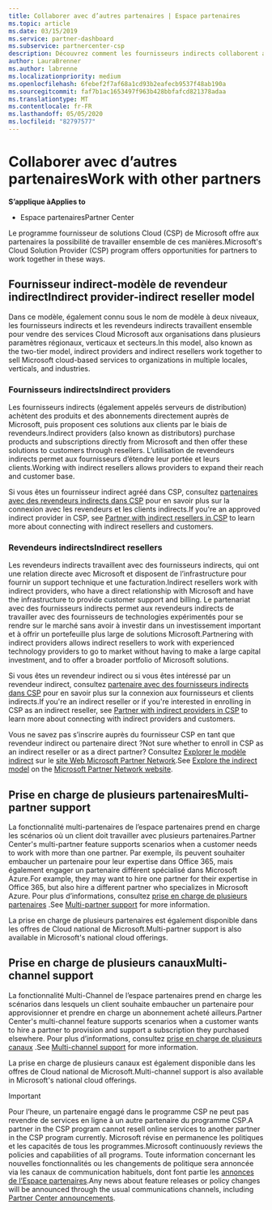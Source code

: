 ```yaml
---
title: Collaborer avec d’autres partenaires | Espace partenaires
ms.topic: article
ms.date: 03/15/2019
ms.service: partner-dashboard
ms.subservice: partnercenter-csp
description: Découvrez comment les fournisseurs indirects collaborent avec des revendeurs indirects dans le programme fournisseur de solutions Cloud (CSP) et déterminez le rôle qui vous convient.
author: LauraBrenner
ms.author: labrenne
ms.localizationpriority: medium
ms.openlocfilehash: 6febef2f7af68a1cd93b2eafecb9537f48ab190a
ms.sourcegitcommit: faf7b1ac1653497f963b428bbfafcd821378adaa
ms.translationtype: MT
ms.contentlocale: fr-FR
ms.lasthandoff: 05/05/2020
ms.locfileid: "82797577"
---
```

# <a name="work-with-other-partners"></a><span data-ttu-id="8da84-103">Collaborer avec d’autres partenaires</span><span class="sxs-lookup"><span data-stu-id="8da84-103">Work with other partners</span></span>

<span data-ttu-id="8da84-104">**S’applique à**</span><span class="sxs-lookup"><span data-stu-id="8da84-104">**Applies to**</span></span>

-  <span data-ttu-id="8da84-105">Espace partenaires</span><span class="sxs-lookup"><span data-stu-id="8da84-105">Partner Center</span></span>

<span data-ttu-id="8da84-106">Le programme fournisseur de solutions Cloud (CSP) de Microsoft offre aux partenaires la possibilité de travailler ensemble de ces manières.</span><span class="sxs-lookup"><span data-stu-id="8da84-106">Microsoft's Cloud Solution Provider (CSP) program offers opportunities for partners to work together in these ways.</span></span>

## <a name="indirect-provider-indirect-reseller-model"></a><span data-ttu-id="8da84-107">Fournisseur indirect-modèle de revendeur indirect</span><span class="sxs-lookup"><span data-stu-id="8da84-107">Indirect provider-indirect reseller model</span></span>

<span data-ttu-id="8da84-108">Dans ce modèle, également connu sous le nom de modèle à deux niveaux, les fournisseurs indirects et les revendeurs indirects travaillent ensemble pour vendre des services Cloud Microsoft aux organisations dans plusieurs paramètres régionaux, verticaux et secteurs.</span><span class="sxs-lookup"><span data-stu-id="8da84-108">In this model, also known as the two-tier model, indirect providers and indirect resellers work together to sell Microsoft cloud-based services to organizations in multiple locales, verticals, and industries.</span></span> 

### <a name="indirect-providers"></a><span data-ttu-id="8da84-109">Fournisseurs indirects</span><span class="sxs-lookup"><span data-stu-id="8da84-109">Indirect providers</span></span>

<span data-ttu-id="8da84-110">Les fournisseurs indirects (également appelés serveurs de distribution) achètent des produits et des abonnements directement auprès de Microsoft, puis proposent ces solutions aux clients par le biais de revendeurs.</span><span class="sxs-lookup"><span data-stu-id="8da84-110">Indirect providers (also known as distributors) purchase products and subscriptions directly from Microsoft and then offer these solutions to customers through resellers.</span></span> <span data-ttu-id="8da84-111">L’utilisation de revendeurs indirects permet aux fournisseurs d’étendre leur portée et leurs clients.</span><span class="sxs-lookup"><span data-stu-id="8da84-111">Working with indirect resellers allows providers to expand their reach and customer base.</span></span> 

<span data-ttu-id="8da84-112">Si vous êtes un fournisseur indirect agréé dans CSP, consultez [partenaires avec des revendeurs indirects dans CSP](indirect-provider-tasks-in-partner-center.md) pour en savoir plus sur la connexion avec les revendeurs et les clients indirects.</span><span class="sxs-lookup"><span data-stu-id="8da84-112">If you're an approved indirect provider in CSP, see [Partner with indirect resellers in CSP](indirect-provider-tasks-in-partner-center.md) to learn more about connecting with indirect resellers and customers.</span></span> 

### <a name="indirect-resellers"></a><span data-ttu-id="8da84-113">Revendeurs indirects</span><span class="sxs-lookup"><span data-stu-id="8da84-113">Indirect resellers</span></span> 

<span data-ttu-id="8da84-114">Les revendeurs indirects travaillent avec des fournisseurs indirects, qui ont une relation directe avec Microsoft et disposent de l’infrastructure pour fournir un support technique et une facturation.</span><span class="sxs-lookup"><span data-stu-id="8da84-114">Indirect resellers work with indirect providers, who have a direct relationship with Microsoft and have the infrastructure to provide customer support and billing.</span></span> <span data-ttu-id="8da84-115">Le partenariat avec des fournisseurs indirects permet aux revendeurs indirects de travailler avec des fournisseurs de technologies expérimentés pour se rendre sur le marché sans avoir à investir dans un investissement important et à offrir un portefeuille plus large de solutions Microsoft.</span><span class="sxs-lookup"><span data-stu-id="8da84-115">Partnering with indirect providers allows indirect resellers to work with experienced technology providers to go to market without having to make a large capital investment, and to offer a broader portfolio of Microsoft solutions.</span></span> 

<span data-ttu-id="8da84-116">Si vous êtes un revendeur indirect ou si vous êtes intéressé par un revendeur indirect, consultez [partenaire avec des fournisseurs indirects dans CSP](indirect-reseller-tasks-in-partner-center.md) pour en savoir plus sur la connexion aux fournisseurs et clients indirects.</span><span class="sxs-lookup"><span data-stu-id="8da84-116">If you're an indirect reseller or if you're interested in enrolling in CSP as an indirect reseller, see [Partner with indirect providers in CSP](indirect-reseller-tasks-in-partner-center.md) to learn more about connecting with indirect providers and customers.</span></span>

<span data-ttu-id="8da84-117">Vous ne savez pas s’inscrire auprès du fournisseur CSP en tant que revendeur indirect ou partenaire direct ?</span><span class="sxs-lookup"><span data-stu-id="8da84-117">Not sure whether to enroll in CSP as an indirect reseller or as a direct partner?</span></span> <span data-ttu-id="8da84-118">Consultez [Explorer le modèle indirect](https://partner.microsoft.com/cloud-solution-provider/indirect) sur le [site Web Microsoft Partner Network](https://partner.microsoft.com).</span><span class="sxs-lookup"><span data-stu-id="8da84-118">See [Explore the indirect model](https://partner.microsoft.com/cloud-solution-provider/indirect) on the [Microsoft Partner Network website](https://partner.microsoft.com).</span></span>   

## <a name="multi-partner-support"></a><span data-ttu-id="8da84-119">Prise en charge de plusieurs partenaires</span><span class="sxs-lookup"><span data-stu-id="8da84-119">Multi-partner support</span></span>

<span data-ttu-id="8da84-120">La fonctionnalité multi-partenaires de l’espace partenaires prend en charge les scénarios où un client doit travailler avec plusieurs partenaires.</span><span class="sxs-lookup"><span data-stu-id="8da84-120">Partner Center's multi-partner feature supports scenarios when a customer needs to work with more than one partner.</span></span> <span data-ttu-id="8da84-121">Par exemple, ils peuvent souhaiter embaucher un partenaire pour leur expertise dans Office 365, mais également engager un partenaire différent spécialisé dans Microsoft Azure.</span><span class="sxs-lookup"><span data-stu-id="8da84-121">For example, they may want to hire one partner for their expertise in Office 365, but also hire a different partner who specializes in Microsoft Azure.</span></span> <span data-ttu-id="8da84-122">Pour plus d’informations, consultez [prise en charge de plusieurs partenaires](multipartner.md) .</span><span class="sxs-lookup"><span data-stu-id="8da84-122">See [Multi-partner support](multipartner.md) for more information.</span></span>

<span data-ttu-id="8da84-123">La prise en charge de plusieurs partenaires est également disponible dans les offres de Cloud national de Microsoft.</span><span class="sxs-lookup"><span data-stu-id="8da84-123">Multi-partner support is also available in Microsoft's national cloud offerings.</span></span> 

## <a name="multi-channel-support"></a><span data-ttu-id="8da84-124">Prise en charge de plusieurs canaux</span><span class="sxs-lookup"><span data-stu-id="8da84-124">Multi-channel support</span></span>

<span data-ttu-id="8da84-125">La fonctionnalité Multi-Channel de l’espace partenaires prend en charge les scénarios dans lesquels un client souhaite embaucher un partenaire pour approvisionner et prendre en charge un abonnement acheté ailleurs.</span><span class="sxs-lookup"><span data-stu-id="8da84-125">Partner Center's multi-channel feature supports scenarios when a customer wants to hire a partner to provision and support a subscription they purchased elsewhere.</span></span> <span data-ttu-id="8da84-126">Pour plus d’informations, consultez [prise en charge de plusieurs canaux](multichannel.md) .</span><span class="sxs-lookup"><span data-stu-id="8da84-126">See [Multi-channel support](multichannel.md) for more information.</span></span>

<span data-ttu-id="8da84-127">La prise en charge de plusieurs canaux est également disponible dans les offres de Cloud national de Microsoft.</span><span class="sxs-lookup"><span data-stu-id="8da84-127">Multi-channel support is also available in Microsoft's national cloud offerings.</span></span>

> [!IMPORTANT]  
> <span data-ttu-id="8da84-128">Pour l’heure, un partenaire engagé dans le programme CSP ne peut pas revendre de services en ligne à un autre partenaire du programme CSP.</span><span class="sxs-lookup"><span data-stu-id="8da84-128">A partner in the CSP program cannot resell online services to another partner in the CSP program currently.</span></span> <span data-ttu-id="8da84-129">Microsoft révise en permanence les politiques et les capacités de tous les programmes.</span><span class="sxs-lookup"><span data-stu-id="8da84-129">Microsoft continuously reviews the policies and capabilities of all programs.</span></span> <span data-ttu-id="8da84-130">Toute information concernant les nouvelles fonctionnalités ou les changements de politique sera annoncée via les canaux de communication habituels, dont font partie les [annonces de l’Espace partenaires](https://partner.microsoft.com/pcv/announcements).</span><span class="sxs-lookup"><span data-stu-id="8da84-130">Any news about feature releases or policy changes will be announced through the usual communications channels, including [Partner Center announcements](https://partner.microsoft.com/pcv/announcements).</span></span>
